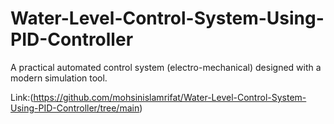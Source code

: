 # Water-Level-Control-System-Using-PID-Controller
A practical automated control system (electro-mechanical) designed with a modern simulation tool.

Link:(https://github.com/mohsinislamrifat/Water-Level-Control-System-Using-PID-Controller/tree/main)
